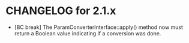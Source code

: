 CHANGELOG for 2.1.x
===================

 * [BC break] The ParamConverterInterface::apply() method now must return a
   Boolean value indicating if a conversion was done.
